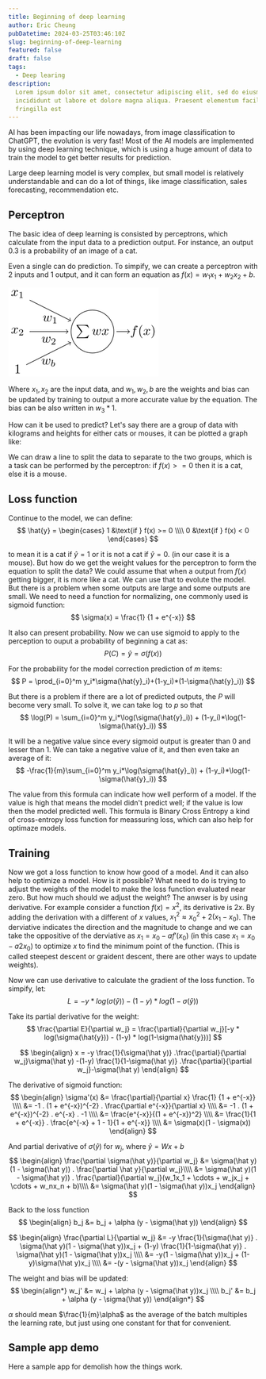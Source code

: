 ```yaml
---
title: Beginning of deep learning
author: Eric Cheung
pubDatetime: 2024-03-25T03:46:10Z
slug: beginning-of-deep-learning
featured: false
draft: false
tags:
  - Deep learing
description:
  Lorem ipsum dolor sit amet, consectetur adipiscing elit, sed do eiusmod tempor
  incididunt ut labore et dolore magna aliqua. Praesent elementum facilisis leo vel
  fringilla est
---
```


AI has been impacting our life nowadays, from image classification to ChatGPT, the evolution is very fast! Most of the AI models are implemented by using deep learning technique, which is using a huge amount of data to train the model to get better results for prediction.

Large deep learning model is very complex, but small model is relatively understandable and can do a lot of things, like image classification, sales forecasting, recommendation etc.

## Perceptron

The basic idea of deep learning is consisted by perceptrons, which calculate from the input data to a prediction output. For instance, an output 0.3 is a probability of an image of a cat.

Even a single can do prediction. To simpify, we can create a perceptron with 2 inputs and 1 output, and it can form an equation as $f(x) = w_1x_1 + w_2x_2 + b.$

![A perceptron with 2 inputs.](./perceptron_2-inputs.svg)

Where $x_1, x_2$ are the input data, and $w_1, w_2, b$ are the weights and bias can be updated by training to output a more accurate value by the equation. The bias can be also written in $w_3 * 1$.

How can it be used to predict? Let's say there are a group of data with kilograms and heights for either cats or mouses, it can be plotted a graph like:

We can draw a line to split the data to separate to the two groups, which is a task can be performed by the perceptron: if $f(x) >= 0$ then it is a cat, else it is a mouse.

## Loss function

Continue to the model, we can define: 
$$
\hat{y} = \begin{cases}
   1 &\text{if } f(x) >= 0 \\\\
   0 &\text{if } f(x) < 0
\end{cases}
$$

to mean it is a cat if $\hat{y} = 1$ or it is not a cat if $\hat{y} = 0$. (in our case it is a mouse). But how do we get the weight values for the perceptron to form the equation to split the data? We could assume that when a output from $f(x)$ getting bigger, it is more like a cat. We can use that to evolute the model. But there is a problem when some outputs are large and some outputs are small. We need to need a function for normalizing, one commonly used is sigmoid function:
$$
    \sigma(x) = \frac{1} {1 + e^{-x}}
$$

It also can present probability. Now we can use sigmoid to apply to the perception to ouput a probability of beginning a cat as:
$$
    P(C) = \hat{y} = \sigma(f(x))
$$

For the probability for the model correction prediction of $m$ items: 
$$
    P = \prod_{i=0}^m y_i*\sigma(\hat{y}_i)+(1-y_i)*(1-\sigma(\hat{y}_i))
$$

But there is a problem if there are a lot of predicted outputs, the $P$ will become very small. To solve it, we can take $\log$ to $p$ so that
$$
    \log(P) = \sum_{i=0}^m y_i*\log(\sigma(\hat{y}_i)) + (1-y_i)*\log(1-\sigma(\hat{y}_i))
$$

It will be a negative value since every sigmoid output is greater than 0 and lesser than 1. We can take a negative value of it, and then even take an average of it:
$$
    -\frac{1}{m}\sum_{i=0}^m y_i*\log(\sigma(\hat{y}_i)) + (1-y_i)*\log(1-\sigma(\hat{y}_i))
$$

The value from this formula can indicate how well perform of a model. If the value is high that means the model didn't predict well; if the value is low then the model predicted well. This formula is Binary Cross Entropy a kind of cross-entropy loss function for meassuring loss, which can also help for optimaze models.

## Training

Now we got a loss function to know how good of a model. And it can also help to optimize a model. How is it possible? What need to do is trying to adjust the weights of the model to make the loss function evaluated near zero. But how much should we adjust the weight? The anwser is by using derivative. For example consider a function $f(x) = x^2$, its derivative is $2x$. By adding the derivation with a different of $x$ values, ${x_1}^2 \approx {x_0}^2 + 2(x_1-x_0)$. The derviative indicates the direction and the magnitude to change and we can take the oppositive of the derviative as $x_1 = x_0 - af'(x_0)$ (in this case $x_1 = x_0 - a2x_0$) to optimize $x$ to find the minimum point of the function. (This is called steepest descent or graident descent, there are other ways to update weights).

Now we can use derivative to calculate the gradient of the loss function. To simpify, let:
$$
    L = -y * log(\sigma(\hat{y})) - (1-y) * log(1-\sigma(\hat{y}))
$$

Take its partial derivative for the weight:
$$
    \frac{\partial E}{\partial w_j} =  \frac{\partial}{\partial w_j}[-y * log(\sigma(\hat{y})) - (1-y) * log(1-\sigma(\hat{y}))]
$$

$$
\begin{align}
   x = -y \frac{1}{\sigma(\hat y)} .\frac{\partial}{\partial w_j}\sigma(\hat y) -(1-y) \frac{1}{1-\sigma(\hat y)} .\frac{\partial}{\partial w_j}-\sigma(\hat y)
\end{align}
$$

The derivative of sigmoid function:
$$
\begin{align}
    \sigma'(x) &= \frac{\partial}{\partial x} \frac{1} {1 + e^{-x}} \\\\
    &= -1 . (1 + e^{-x})^{-2} . \frac{\partial e^{-x}}{\partial x} \\\\
    &= -1 . (1 + e^{-x})^{-2} . e^{-x} . -1 \\\\
    &= \frac{e^{-x}}{(1 + e^{-x})^2} \\\\
    &= \frac{1}{1 + e^{-x}} . \frac{e^{-x} + 1 - 1}{1 + e^{-x}} \\\\
    &= \sigma(x)(1 - \sigma(x))
\end{align}
$$

And partial derivative of $\sigma(\hat y)$ for $w_j$, where $\hat y = Wx+b$
$$
\begin{align}
    \frac{\partial \sigma(\hat y)}{\partial w_j} &= \sigma(\hat y)(1 - \sigma(\hat y)) . \frac{\partial \hat y}{\partial w_j}\\\\
    &= \sigma(\hat y)(1 - \sigma(\hat y)) . \frac{\partial}{\partial w_j}(w_1x_1 + \cdots + w_jx_j + \cdots + w_nx_n + b)\\\\
    &= \sigma(\hat y)(1 - \sigma(\hat y))x_j
\end{align}
$$

Back to the loss function
$$
\begin{align}
    b_j &= b_j + \alpha (y - \sigma(\hat y))
\end{align}
$$


$$
\begin{align}
    \frac{\partial L}{\partial w_j} &= -y \frac{1}{\sigma(\hat y)} . \sigma(\hat y)(1 - \sigma(\hat y))x_j + (1-y) \frac{1}{1-\sigma(\hat y)} . \sigma(\hat y)(1 - \sigma(\hat y))x_j \\\\
    &= -y(1 - \sigma(\hat y))x_j + (1-y)\sigma(\hat y)x_j \\\\
    &= -(y - \sigma(\hat y))x_j
\end{align}
$$

The weight and bias will be updated:
$$
\begin{align*}
    w_j' &= w_j + \alpha (y - \sigma(\hat y))x_j \\\\
    b_j' &= b_j + \alpha (y - \sigma(\hat y))
\end{align*}
$$

$\alpha$ should mean $\frac{1}{m}\alpha$ as the average of the batch multiples the learning rate, but just using one constant for that for convenient.

## Sample app demo
Here a sample app for demolish how the things work.
